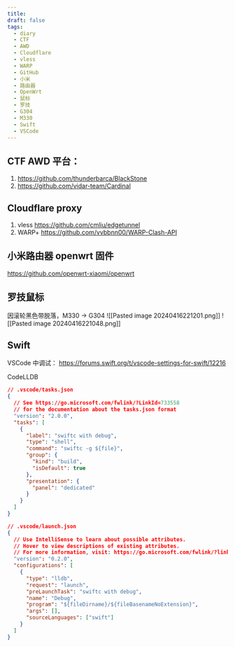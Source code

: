 ```yaml
---
title:
draft: false
tags:
  - diary
  - CTF
  - AWD
  - Cloudflare
  - vless
  - WARP
  - GitHub
  - 小米
  - 路由器
  - OpenWrt
  - 鼠标
  - 罗技
  - G304
  - M330
  - Swift
  - VSCode
---
```


## CTF AWD 平台：

1. https://github.com/thunderbarca/BlackStone
2. https://github.com/vidar-team/Cardinal

## Cloudflare proxy

1. vless https://github.com/cmliu/edgetunnel
2. WARP+ https://github.com/vvbbnn00/WARP-Clash-API

## 小米路由器 openwrt 固件

https://github.com/openwrt-xiaomi/openwrt

## 罗技鼠标

因滚轮黑色带脱落，M330 -> G304
![[Pasted image 20240416221201.png]]
![[Pasted image 20240416221048.png]]

## Swift

VSCode 中调试：
https://forums.swift.org/t/vscode-settings-for-swift/12216

CodeLLDB

```json
// .vscode/tasks.json
{
  // See https://go.microsoft.com/fwlink/?LinkId=733558
  // for the documentation about the tasks.json format
  "version": "2.0.0",
  "tasks": [
    {
      "label": "swiftc with debug",
      "type": "shell",
      "command": "swiftc -g ${file}",
      "group": {
        "kind": "build",
        "isDefault": true
      },
      "presentation": {
        "panel": "dedicated"
      }
    }
  ]
}
```

```json
// .vscode/launch.json
{
  // Use IntelliSense to learn about possible attributes.
  // Hover to view descriptions of existing attributes.
  // For more information, visit: https://go.microsoft.com/fwlink/?linkid=830387
  "version": "0.2.0",
  "configurations": [
    {
      "type": "lldb",
      "request": "launch",
      "preLaunchTask": "swiftc with debug",
      "name": "Debug",
      "program": "${fileDirname}/${fileBasenameNoExtension}",
      "args": [],
      "sourceLanguages": ["swift"]
    }
  ]
}
```
